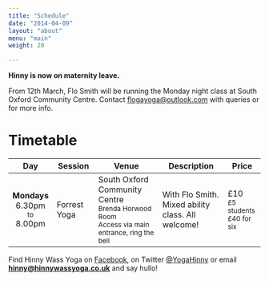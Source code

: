 ```yaml
---
title: "Schedule"
date: "2014-04-09"
layout: "about"
menu: "main"
weight: 20

---
```


**Hinny is now on maternity leave.**

From 12th March, Flo Smith will be running the Monday night class at South Oxford Community Centre. Contact flogayoga@outlook.com with queries or for more info.

<h1>Timetable</h1>
<div class="col-md-12">
<table class="table table-striped">
<thead>
<tr>
<th style="text-align: center">Day</td>
<th>Session</td>
<!--<th>Time</td>-->
<th>Venue</td>
<th>Description</td>
<th>Price</td>
</tr>
</thead>
<tbody>
<!--<tr>
<td style="text-align: center"><strong>Mondays</strong><br>10.00am <br> <small>to</small><br> 11.15pm</td>
<td class="lead">Forrest Yoga</td>
<td>Stanton Harcourt Village Hall<br><small>Small Hall</small></td>
<td>Mixed ability class.  All welcome!</td>
<td>£13 <br> <small>£60 for six</small></td>
</tr>-->

<tr>
<td style="text-align: center"><strong>Mondays</strong> <br>6.30pm <br> <small>to</small><br> 8.00pm</td>

<td class="lead">Forrest Yoga</td>
<td>South Oxford Community Centre<br><small>Brenda Horwood Room</small><br><small>Access via main entrance, ring the bell</small></td>
<td>With Flo Smith.<br>Mixed ability class. All welcome!</td>
<td>£10 <br> <small>£5 students <br> £40 for six</small></td>
</tr>

<!--<tr>
<td style="text-align: center"><strong>Tuesdays</strong><br>2.00pm <br> <small>to</small><br> 3.00pm</td>
<td class="lead">Free Classes for South Oxford Parents</td>
<td>Grandpont Family Room<br><small>(the old Children's Centre)</small></td>
<td>Priority given to local parents <br>with low or no income.<br>Booking essential.</td>
<td>Free</td>
</tr> -->
<!--<tr>
<td style="text-align: center"><strong>Wednesdays</strong> <br>10.00am <br> <small>to</small><br> 11.00am</td>
<td class="lead">Forrest Yoga</td>
<td>South Oxford Community Centre<br><small>Main Hall</small><br><small>Access via main door, come upstairs</small></td>
<td>Mixed ability class.  All welcome!</td>
<td>£8 <br> <small>£4 students <br> £32 for six</small></td>
</tr>-->
<!--<tr style="color:#c0d6f9">
<td style="text-align: center"><strong>Wednesdays</strong> <br>12.30pm <br> <small>to</small><br> 1.00pm</td>
<td class="lead">Lunchtime Office Escape<br>will resume in late September</td>
<td>The Jam Factory</td>
<td>Stretch and refresh!</td>
<td>£7 <br> <small>£50 for ten</small></td>
</tr>-->
<!--<tr style="color:#c0d6f9">
<td style="text-align: center"><strong>Wednesdays</strong> <br>1.00pm <br> <small>to</small><br> 1.30pm</td>
<td class="lead">Lunchtime Office Escape<br>will resume in late September</td>
<td>The Jam Factory</td>
<td>Stretch and refresh!</td>
<td>£7 <br> <small>£50 for ten</small></td>
</tr>-->
<!--<tr>
<td style="text-align: center"><strong>Fridays</strong><br>10.30am <br> <small>to</small><br> 11.45am</td>
<td class="lead">Forrest Yoga</td>
<td>Yoga Venue</td>
<td>Mixed ability class.  All welcome!</td>
<td>Book through<br><a href="http://yogavenue.co.uk/apps/mindbody/classes/161" target="_blank">yogavenue.co.uk</a></td>
</tr>-->
</tbody>
</table>


Find Hinny Wass Yoga on [Facebook](https://www.facebook.com/hinnywassyoga/), on Twitter [@YogaHinny](https://twitter.com/yogahinny)</a> or email <strong>hinny@hinnywassyoga.co.uk</strong> and say hullo!